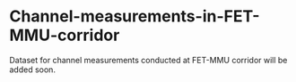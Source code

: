 # Channel-measurements-in-FET-MMU-corridor
Dataset for channel measurements conducted at FET-MMU corridor will be added soon.
